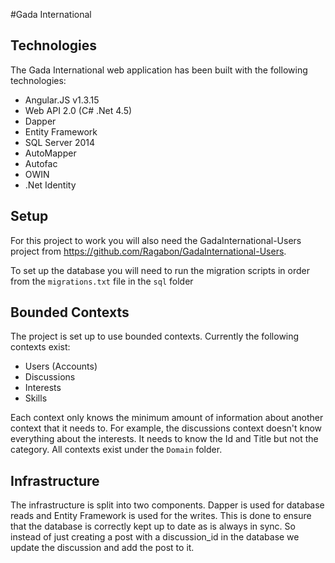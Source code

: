 #Gada International

## Technologies

The Gada International web application has been built with the following technologies:

- Angular.JS v1.3.15
- Web API 2.0 (C# .Net 4.5)
- Dapper
- Entity Framework
- SQL Server 2014
- AutoMapper
- Autofac
- OWIN
- .Net Identity

## Setup

For this project to work you will also need the GadaInternational-Users project from https://github.com/Ragabon/GadaInternational-Users. 

To set up the database you will need to run the migration scripts in order from the `migrations.txt` file in the `sql` folder

## Bounded Contexts
The project is set up to use bounded contexts. Currently the following contexts exist:

- Users (Accounts)
- Discussions
- Interests
- Skills
 
Each context only knows the minimum amount of information about another context that it needs to. For example, the discussions context doesn't know everything about the interests. It needs to know the Id and Title but not the category. 
All contexts exist under the `Domain` folder.

## Infrastructure

The infrastructure is split into two components. Dapper is used for database reads and Entity Framework is used for the writes. This is done to ensure that the database is correctly kept up to date as is always in sync. So instead of just creating a post with a discussion_id in the database we update the discussion and add the post to it.
